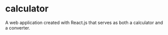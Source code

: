 # calculator
A web application created with React.js that serves as both a calculator and a converter.

